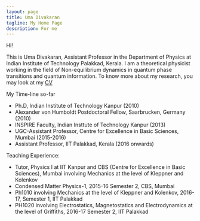 ```yaml
---
layout: page
title: Uma Divakaran
tagline: My Home Page
description: For me
---
```

Hi!

This is Uma Divakaran, Assistant Professor in the Department of
Physics at Indian Institute of Technology Palakkad, Kerala. I am a
theoretical physicist working in the field of Non-equilibrium dynamics
in quantum phase transitions and quantum information.  To know more
about my research, you may look at my [CV](pages/cv_homepage.pdf)

My Time-line so-far

- Ph.D, Indian Institute of Technology Kanpur (2010)
- Alexander von Humboldt Postdoctoral Fellow, Saarbrucken, Germany (2010)
- INSPIRE Faculty, Indian Insttute of Technology Kanpur (2013)
- UGC-Assistant Professor, Centre for Excellence in Basic Sciences, Mumbai (2015-2016)
- Assistant Professor, IIT Palakkad, Kerala (2016 onwards)

Teaching Experience:

- Tutor, Physics I at IIT Kanpur and CBS (Centre for Excellence in Basic Sciences), 
  Mumbai involving Mechanics at the level of Kleppner and Kolenkov
- Condensed Matter Physics-1, 2015-16 Semester 2, CBS, Mumbai
- Ph1010 involving Mechanics at the level of Kleppner and Kolenkov, 
  2016-17, Semester 1, IIT Palakkad
- PH1020 involving Electrostatics, Magnetostatics and Electrodynamics
 at the level of Griffiths, 2016-17 Semester 2, IIT Palakkad
